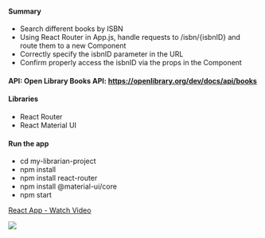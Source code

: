 #### Summary 
* Search different books by ISBN 
* Using React Router in App.js, handle requests to /isbn/{isbnID} and route them to a new Component
* Correctly specify the isbnID parameter in the URL 
* Confirm properly access the isbnID via the props in the Component

#### API: Open Library Books API: https://openlibrary.org/dev/docs/api/books 

#### Libraries 
* React Router 
* React Material UI 

#### Run the app
* cd my-librarian-project
* npm install 
* npm install react-router
* npm install @material-ui/core
* npm start 

<a href="https://www.loom.com/share/a947127b0ed34fe8835ae8b32039357d"> <p>React App - Watch Video</p> <img style="max-width:300px;" src="https://cdn.loom.com/sessions/thumbnails/a947127b0ed34fe8835ae8b32039357d-with-play.gif"> </a>


